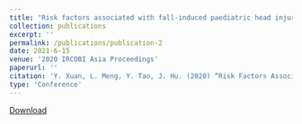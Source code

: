 ```yaml
---
title: "Risk factors associated with fall‐induced paediatric head injuries for children 0‐3 years old "
collection: publications
excerpt: ''
permalink: /publications/publication-2
date: 2021-6-15
venue: '2020 IRCOBI Asia Proceedings'
paperurl: ''
citation: 'Y. Xuan, L. Meng, Y. Tao, J. Hu. (2020) “Risk Factors Associated with Fall-Induced Paediatric Head Injuries for Children 0-3 Years Old” IRCOBI Asia Conference, Beijing, China.'
type: 'Conference'
---
```


[Download](https://www.ircobi.org/wordpress/downloads/irc20-asia/pdf-files/2046a.pdf)
